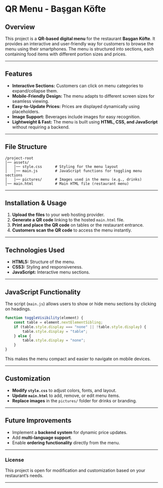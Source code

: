 
# QR Menu - Başgan Köfte

## Overview

This project is a **QR-based digital menu** for the restaurant **Başgan Köfte**. It provides an interactive and user-friendly way for customers to browse the menu using their smartphones. The menu is structured into sections, each containing food items with different portion sizes and prices.

---

## Features

- **Interactive Sections:** Customers can click on menu categories to expand/collapse them.
- **Mobile-Friendly Design:** The menu adapts to different screen sizes for seamless viewing.
- **Easy-to-Update Prices:** Prices are displayed dynamically using placeholders.
- **Image Support:** Beverages include images for easy recognition.
- **Lightweight & Fast:** The menu is built using **HTML, CSS, and JavaScript** without requiring a backend.

---

## File Structure

```
/project-root
│── assets/
│   │── style.css      # Styling for the menu layout
│   │── main.js        # JavaScript functions for toggling menu sections
│   │── pictures/      # Images used in the menu (e.g., drinks)
│── main.html          # Main HTML file (restaurant menu)
```

---

## Installation & Usage

1. **Upload the files** to your web hosting provider.
2. **Generate a QR code** linking to the hosted `main.html` file.
3. **Print and place the QR code** on tables or the restaurant entrance.
4. **Customers scan the QR code** to access the menu instantly.

---

## Technologies Used

- **HTML5:** Structure of the menu.
- **CSS3:** Styling and responsiveness.
- **JavaScript:** Interactive menu sections.

---

## JavaScript Functionality

The script (`main.js`) allows users to show or hide menu sections by clicking on headings.

```js
function toggleVisibility(element) {
    const table = element.nextElementSibling;
    if (table.style.display === "none" || !table.style.display) {
        table.style.display = "table";
    } else {
        table.style.display = "none";
    }
}
```

This makes the menu compact and easier to navigate on mobile devices.

---

## Customization

- **Modify `style.css`** to adjust colors, fonts, and layout.
- **Update `main.html`** to add, remove, or edit menu items.
- **Replace images** in the `pictures/` folder for drinks or branding.

---

## Future Improvements

- Implement a **backend system** for dynamic price updates.
- Add **multi-language support**.
- Enable **ordering functionality** directly from the menu.

---

### License

This project is open for modification and customization based on your restaurant’s needs.

---

